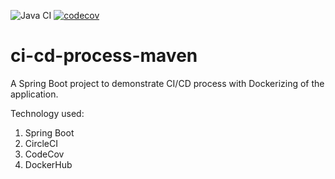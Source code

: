 ![Java CI](https://github.com/batspike/ci-cd-process-maven/workflows/Java%20CI/badge.svg)
[![codecov](https://codecov.io/github/batspike/ci-cd-process-maven/coverage.svg?branch=master)](https://codecov.io/github/batspike/ci-cd-process-maven?branch=master)

# ci-cd-process-maven
A Spring Boot project to demonstrate CI/CD process with Dockerizing of the application.

Technology used:
1. Spring Boot
2. CircleCI
3. CodeCov
4. DockerHub
